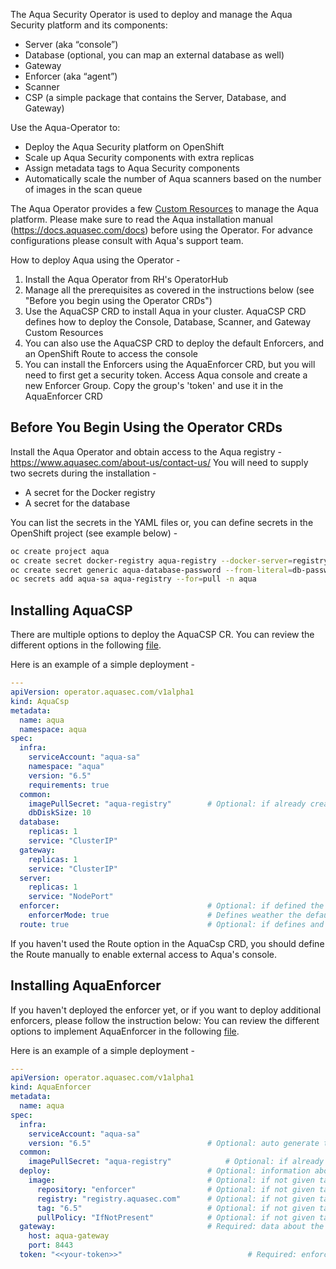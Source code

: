 The Aqua Security Operator is used to deploy and manage the Aqua Security platform and its components:
* Server (aka “console”)
* Database (optional, you can map an external database as well) 
* Gateway 
* Enforcer (aka “agent”)
* Scanner
* CSP (a simple package that contains the Server, Database, and Gateway)

Use the Aqua-Operator to: 
* Deploy the Aqua Security platform on OpenShift
* Scale up Aqua Security components with extra replicas
* Assign metadata tags to Aqua Security components
* Automatically scale the number of Aqua scanners based on the number of images in the scan queue
	
The Aqua Operator provides a few [Custom Resources](https://github.com/aquasecurity/aqua-operator/tree/master/config/crd) to manage the Aqua platform. 
Please make sure to read the Aqua installation manual (https://docs.aquasec.com/docs) before using the Operator. 
For advance configurations please consult with Aqua's support team.
    
How to deploy Aqua using the Operator -
1. Install the Aqua Operator from RH's OperatorHub
2. Manage all the prerequisites as covered in the instructions below (see "Before you begin using the Operator CRDs")
3. Use the AquaCSP CRD to install Aqua in your cluster. AquaCSP CRD defines how to deploy the Console, Database, Scanner, and Gateway Custom Resources
4. You can also use the AquaCSP CRD to deploy the default Enforcers, and an OpenShift Route to access the console 
5. You can install the Enforcers using the AquaEnforcer CRD, but you will need to first get a security token.  Access Aqua console and create a new Enforcer Group. Copy the group's 'token' and use it in the AquaEnforcer CRD
	

## Before You Begin Using the Operator CRDs
Install the Aqua Operator and obtain access to the Aqua registry - https://www.aquasec.com/about-us/contact-us/
You will need to supply two secrets during the installation - 
* A secret for the Docker registry
* A secret for the database

You can list the secrets in the YAML files or, you can define secrets in the OpenShift project (see example below) -
```bash
oc create project aqua 
oc create secret docker-registry aqua-registry --docker-server=registry.aquasec.com --docker-username=<AQUA_USERNAME> --docker-password=<AQUA_PASSWORD> --docker-email=<user email> -n aqua
oc create secret generic aqua-database-password --from-literal=db-password=<password> -n aqua
oc secrets add aqua-sa aqua-registry --for=pull -n aqua
```

## Installing AquaCSP
There are multiple options to deploy the AquaCSP CR. You can review the different options in the following [file](https://github.com/aquasecurity/aqua-operator/blob/6.5.0/config/crd/operator_v1alpha1_aquacsp_cr.yaml). 

Here is an example of a simple deployment  - 
```yaml
---
apiVersion: operator.aquasec.com/v1alpha1
kind: AquaCsp
metadata:
  name: aqua
  namespace: aqua
spec:
  infra:                                    
    serviceAccount: "aqua-sa"               
    namespace: "aqua"                       
    version: "6.5"                          
    requirements: true                      
  common:
    imagePullSecret: "aqua-registry"        # Optional: if already created image pull secret then mention in here
    dbDiskSize: 10       
  database:                                 
    replicas: 1                            
    service: "ClusterIP"                    
  gateway:                                  
    replicas: 1                             
    service: "ClusterIP"                    
  server:                                   
    replicas: 1                             
    service: "NodePort" 
  enforcer:                                 # Optional: if defined the Operator will create the default Enforcer 
    enforcerMode: true                      # Defines weather the default enforcer will work in 'enforce' or 'audit' more 
  route: true                               # Optional: if defines and set to true, the operator will create a Route to enable access to the console
```

If you haven't used the Route option in the AquaCsp CRD, you should define the Route manually to enable external access to Aqua's console.

## Installing AquaEnforcer
If you haven't deployed the enforcer yet, or if you want to deploy additional enforcers, please follow the instruction below:
You can review the different options to implement AquaEnforcer in the following [file](https://github.com/aquasecurity/aqua-operator/blob/6.5.0/config/crd/operator_v1alpha1_aquaenforcer_cr.yaml).

Here is an example of a simple deployment  - 
```yaml
---
apiVersion: operator.aquasec.com/v1alpha1
kind: AquaEnforcer
metadata:
  name: aqua
spec:
  infra:                                    
    serviceAccount: "aqua-sa"                
    version: "6.5"                          # Optional: auto generate to latest version
  common:
    imagePullSecret: "aqua-registry"            # Optional: if already created image pull secret then mention in here
  deploy:                                   # Optional: information about aqua enforcer deployment
    image:                                  # Optional: if not given take the default value and version from infra.version
      repository: "enforcer"                # Optional: if not given take the default value - enforcer
      registry: "registry.aquasec.com"      # Optional: if not given take the default value - registry.aquasec.com
      tag: "6.5"                            # Optional: if not given take the default value - 4.5 (latest tested version for this operator version)
      pullPolicy: "IfNotPresent"            # Optional: if not given take the default value - IfNotPresent
  gateway:                                  # Required: data about the gateway address
    host: aqua-gateway
    port: 8443
  token: "<<your-token>>"                            # Required: enforcer group token also can use an existing secret instead (you can create a token from Aqua's console)
```
